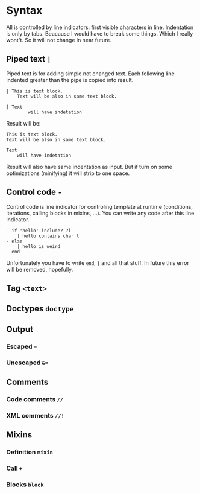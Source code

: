 
# Syntax

All is controlled by line indicators: first visible characters in line. Indentation is only by tabs.
Beacause I would have to break some things. Which I really wont't. So it will not change in near future.


## Piped text `|`

Piped text is for adding simple not changed text. Each following line indented greater than the pipe is copied into result.

```
| This is text block.
	Text will be also in same text block.

| Text
        will have indetation
```

Result will be:

```
This is text block.
Text will be also in same text block.

Text
    will have indetation
```

Result will also have same indentation as input. But if turn on some optimizations (minifying) it will strip to one space.


## Control code `-`

Control code is line indicator for controling template at runtime (conditions, iterations, calling blocks in mixins, ...). You can write any code after this line indicator.

```
- if 'hello'.include? ?l
    | hello contains char l
- else
    | hello is weird
- end
```

Unfortunately you have to write `end`, `}` and all that stuff. In future this error will be removed, hopefully.

## Tag `<text>`

## Doctypes `doctype`

## Output
### Escaped `=`
### Unescaped `&=`

## Comments 
### Code comments `//`
### XML comments `//!`

## Mixins
### Definition `mixin`
### Call `+`
### Blocks `block`


